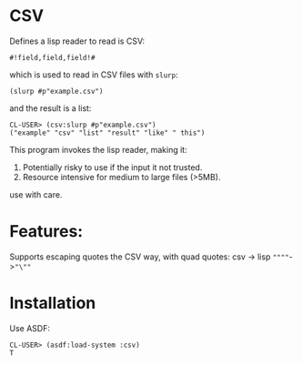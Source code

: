 # CSV
Defines a lisp reader to read is CSV:

`#!field,field,field!#`

which is used to read in CSV files with `slurp`:

`(slurp #p"example.csv")`

and the result is a list:

``` common-lisp
CL-USER> (csv:slurp #p"example.csv")
("example" "csv" "list" "result" "like" " this")
```

This program invokes the lisp reader, making it:
1) Potentially risky to use if the input it not trusted.
2) Resource intensive for medium to large files (>5MB).

use with care.

# Features:
Supports escaping quotes the CSV way, with quad quotes:
csv   -> lisp
`""""`->`"\""`

# Installation
Use ASDF:

``` common-lisp
CL-USER> (asdf:load-system :csv)
T
```
